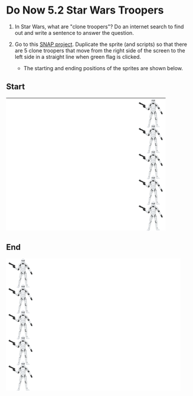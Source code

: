 # Do Now 5.2 Star Wars Troopers

1. In Star Wars, what are "clone troopers"? Do an internet search to find out and write a sentence to answer the question.

2. Go to this [SNAP project](http://snap.berkeley.edu/snapsource/snap.html#present:Username=whuangpha&ProjectName=160425%20Do%20Now%20cloning). Duplicate the sprite (and scripts) so that there are 5 clone troopers that move from the right side of the screen to the left side in a straight line when green flag is clicked.
    * The starting and ending positions of the sprites are shown below.

## Start

![clone formation](clone_troopers_formation.png)

## End

![clone formation end](clone_troopers_formation_end.png)
